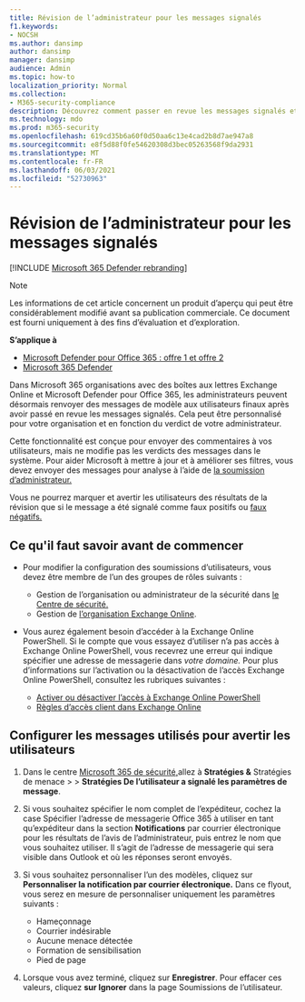 ```yaml
---
title: Révision de l’administrateur pour les messages signalés
f1.keywords:
- NOCSH
ms.author: dansimp
author: dansimp
manager: dansimp
audience: Admin
ms.topic: how-to
localization_priority: Normal
ms.collection:
- M365-security-compliance
description: Découvrez comment passer en revue les messages signalés et comment envoyer des commentaires à vos utilisateurs.
ms.technology: mdo
ms.prod: m365-security
ms.openlocfilehash: 619cd35b6a60f0d50aa6c13e4cad2b8d7ae947a8
ms.sourcegitcommit: e8f5d88f0fe54620308d3bec05263568f9da2931
ms.translationtype: MT
ms.contentlocale: fr-FR
ms.lasthandoff: 06/03/2021
ms.locfileid: "52730963"
---
```

# <a name="admin-review-for-reported-messages"></a>Révision de l’administrateur pour les messages signalés

[!INCLUDE [Microsoft 365 Defender rebranding](../includes/microsoft-defender-for-office.md)]

> [!NOTE]
> Les informations de cet article concernent un produit d’aperçu qui peut être considérablement modifié avant sa publication commerciale. Ce document est fourni uniquement à des fins d’évaluation et d’exploration.

**S’applique à**
- [Microsoft Defender pour Office 365 : offre 1 et offre 2](defender-for-office-365.md)
- [Microsoft 365 Defender](../defender/microsoft-365-defender.md)

Dans Microsoft 365 organisations avec des boîtes aux lettres Exchange Online et Microsoft Defender pour Office 365, les administrateurs peuvent désormais renvoyer des messages de modèle aux utilisateurs finaux après avoir passé en revue les messages signalés. Cela peut être personnalisé pour votre organisation et en fonction du verdict de votre administrateur.

Cette fonctionnalité est conçue pour envoyer des commentaires à vos utilisateurs, mais ne modifie pas les verdicts des messages dans le système. Pour aider Microsoft à mettre à jour et à améliorer ses filtres, vous devez envoyer des messages pour analyse à l’aide de [la soumission d’administrateur.](admin-submission.md)

Vous ne pourrez marquer et avertir les utilisateurs des résultats de la révision que si le message a été signalé comme faux positifs ou [faux négatifs.](report-false-positives-and-false-negatives.md)

## <a name="what-do-you-need-to-know-before-you-begin"></a>Ce qu'il faut savoir avant de commencer

- Pour modifier la configuration des soumissions d’utilisateurs, vous devez être membre de l’un des groupes de rôles suivants :
    - Gestion de l’organisation ou administrateur de la sécurité dans [le Centre de sécurité.](permissions-microsoft-365-compliance-security.md)
    - Gestion de [l’organisation Exchange Online](/Exchange/permissions-exo/permissions-exo).

- Vous aurez également besoin d’accéder à la Exchange Online PowerShell. Si le compte que vous essayez d’utiliser n’a pas accès à Exchange Online PowerShell, vous recevrez une erreur qui indique spécifier une adresse de messagerie dans *votre domaine.* Pour plus d’informations sur l’activation ou la désactivation de l’accès Exchange Online PowerShell, consultez les rubriques suivantes :
    - [Activer ou désactiver l’accès à Exchange Online PowerShell](/powershell/exchange/disable-access-to-exchange-online-powershell)
    - [Règles d’accès client dans Exchange Online](/exchange/clients-and-mobile-in-exchange-online/client-access-rules/client-access-rules)

## <a name="configure-the-messages-used-to-notify-users"></a>Configurer les messages utilisés pour avertir les utilisateurs

1. Dans le centre [Microsoft 365 de sécurité,](../defender/overview-security-center.md)allez à **Stratégies &** Stratégies de menace \>  \> **Stratégies De l’utilisateur a signalé les paramètres de message**.

2. Si vous souhaitez spécifier le nom complet  de l’expéditeur, cochez la case Spécifier l’adresse de messagerie Office 365 à utiliser en tant qu’expéditeur dans la section **Notifications** par courrier électronique pour les résultats de l’avis de l’administrateur, puis entrez le nom que vous souhaitez utiliser. Il s’agit de l’adresse de messagerie qui sera visible dans Outlook et où les réponses seront envoyés.

3. Si vous souhaitez personnaliser l’un des modèles, cliquez sur **Personnaliser la notification par courrier électronique.** Dans ce flyout, vous serez en mesure de personnaliser uniquement les paramètres suivants :
    - Hameçonnage
    - Courrier indésirable
    - Aucune menace détectée
    - Formation de sensibilisation
    - Pied de page

4. Lorsque vous avez terminé, cliquez sur **Enregistrer**. Pour effacer ces valeurs, cliquez **sur Ignorer** dans la page Soumissions de l’utilisateur.
